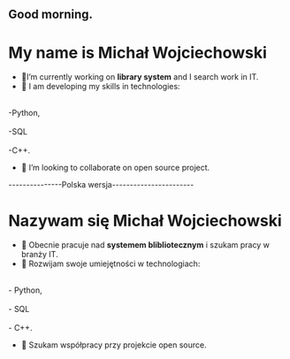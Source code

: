 ## Good morning.

<!--
**m5934/m5934** is a ✨ _special_ ✨ repository because its `README.md` (this file) appears on your GitHub profile.
-->

# My name is Michał Wojciechowski

- 🔭I’m currently working on **library system** and I search work in IT.
- 🌱 I am developing my skills in technologies:
  <p></p>

<br> -Python,</br>
</br> -SQL</br>
</br> -C++.</br>

- 👯 I’m looking to collaborate on open source project.


---------------Polska wersja-----------------------

# Nazywam się Michał Wojciechowski

- 🔭 Obecnie pracuje nad **systemem blibliotecznym** i szukam pracy w branży IT.
- 🌱 Rozwijam swoje umiejętności w technologiach:
<p></p>

<br>- Python,</br>
</br>- SQL</br>
</br>- C++.</br>
<p></p>

- 👯 Szukam współpracy przy projekcie open source.

